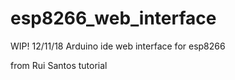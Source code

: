 # esp8266_web_interface
WIP!   12/11/18 Arduino ide web interface for esp8266

from Rui Santos  tutorial
